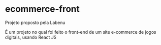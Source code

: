 # ecommerce-front

Projeto proposto pela Labenu

É um projeto no qual foi feito o front-end de um site e-commerce 
de jogos digitais, usando React JS
